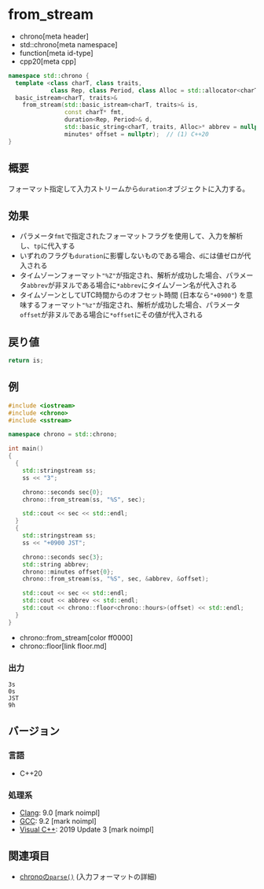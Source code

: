 # from_stream
* chrono[meta header]
* std::chrono[meta namespace]
* function[meta id-type]
* cpp20[meta cpp]

```cpp
namespace std::chrono {
  template <class charT, class traits,
            class Rep, class Period, class Alloc = std::allocator<charT>>
  basic_istream<charT, traits>&
    from_stream(std::basic_istream<charT, traits>& is,
                const charT* fmt,
                duration<Rep, Period>& d,
                std::basic_string<charT, traits, Alloc>* abbrev = nullptr,
                minutes* offset = nullptr);  // (1) C++20
}
```

## 概要
フォーマット指定して入力ストリームから`duration`オブジェクトに入力する。


## 効果
- パラメータ`fmt`で指定されたフォーマットフラグを使用して、入力を解析し、`tp`に代入する
- いずれのフラグも`duration`に影響しないものである場合、`d`には値ゼロが代入される
- タイムゾーンフォーマット`"%Z"`が指定され、解析が成功した場合、パラメータ`abbrev`が非ヌルである場合に`*abbrev`にタイムゾーン名が代入される
- タイムゾーンとしてUTC時間からのオフセット時間 (日本なら`"+0900"`) を意味するフォーマット`"%z"`が指定され、解析が成功した場合、パラメータ`offset`が非ヌルである場合に`*offset`にその値が代入される


## 戻り値
```cpp
return is;
```


## 例
```cpp example
#include <iostream>
#include <chrono>
#include <sstream>

namespace chrono = std::chrono;

int main()
{
  {
    std::stringstream ss;
    ss << "3";

    chrono::seconds sec{0};
    chrono::from_stream(ss, "%S", sec);

    std::cout << sec << std::endl;
  }
  {
    std::stringstream ss;
    ss << "+0900 JST";

    chrono::seconds sec{3};
    std::string abbrev;
    chrono::minutes offset{0};
    chrono::from_stream(ss, "%S", sec, &abbrev, &offset);

    std::cout << sec << std::endl;
    std::cout << abbrev << std::endl;
    std::cout << chrono::floor<chrono::hours>(offset) << std::endl;
  }
}
```
* chrono::from_stream[color ff0000]
* chrono::floor[link floor.md]

### 出力
```
3s
0s
JST
9h
```

## バージョン
### 言語
- C++20

### 処理系
- [Clang](/implementation.md#clang): 9.0 [mark noimpl]
- [GCC](/implementation.md#gcc): 9.2 [mark noimpl]
- [Visual C++](/implementation.md#visual_cpp): 2019 Update 3 [mark noimpl]


## 関連項目
- [chronoの`parse()`](/reference/chrono/parse.md) (入力フォーマットの詳細)
